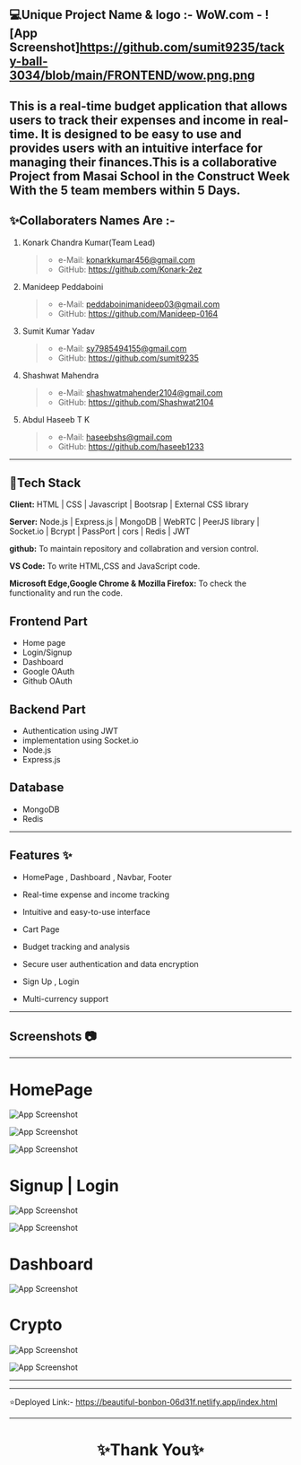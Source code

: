  💻Unique Project Name & logo :- WoW.com -  ![App Screenshot]https://github.com/sumit9235/tacky-ball-3034/blob/main/FRONTEND/wow.png.png
---
This is a real-time budget application that allows users to track their expenses and income in real-time. It is designed to be easy to use and provides users with an intuitive interface for managing their finances.This is a collaborative Project from Masai School in the Construct Week With the 5 team members within 5 Days.
---


## ✨Collaboraters Names Are :-

1. Konark Chandra Kumar(Team Lead)
   >    - e-Mail: konarkkumar456@gmail.com
   >    - GitHub: https://github.com/Konark-2ez


2. Manideep Peddaboini
   >    - e-Mail: peddaboinimanideep03@gmail.com
   >    - GitHub: https://github.com/Manideep-0164 


3. Sumit Kumar Yadav
   >    - e-Mail: sy7985494155@gmail.com
   >    - GitHub: https://github.com/sumit9235


4. Shashwat Mahendra
   >    - e-Mail: shashwatmahender2104@gmail.com
   >    - GitHub: https://github.com/Shashwat2104 


5. Abdul Haseeb T K
   >    - e-Mail:  haseebshs@gmail.com
   >    - GitHub: https://github.com/haseeb1233 




---

## 💫Tech Stack

**Client:** HTML | CSS | Javascript | Bootsrap | External CSS library

**Server:** Node.js | Express.js | MongoDB | WebRTC | PeerJS library | Socket.io | Bcrypt | PassPort | cors | Redis | JWT

**github:** To maintain repository and collabration and version control.

**VS Code:** To write HTML,CSS and JavaScript code.

**Microsoft Edge,Google Chrome & Mozilla Firefox:** To check the functionality and run the code.



## Frontend Part

- Home page
- Login/Signup
- Dashboard
- Google OAuth 
- Github OAuth

## Backend Part
- Authentication using JWT
- implementation using Socket.io
- Node.js
- Express.js

## Database  
 - MongoDB
 - Redis


---
## Features ✨

- HomePage , Dashboard  , Navbar, Footer

- Real-time expense and income tracking

- Intuitive and easy-to-use interface
- Cart Page

- Budget tracking and analysis

- Secure user authentication and data encryption

- Sign Up , Login 

- Multi-currency support

---
## Screenshots 📷
---

# HomePage

![App Screenshot](https://www.linkpicture.com/q/Screenshot-2023-05-13-112915.png)

![App Screenshot](https://www.linkpicture.com/q/Screenshot-2023-05-13-112943.png)

![App Screenshot](https://www.linkpicture.com/q/Screenshot-2023-05-13-113006.png)



# Signup | Login

![App Screenshot](https://i.postimg.cc/nV4fSFT1/Screenshot-2023-05-13-113112.png)

![App Screenshot](https://i.postimg.cc/7YZt1wRh/Screenshot-2023-05-13-113132.png)

# Dashboard 

![App Screenshot](https://i.postimg.cc/cLMhtJ7r/Screenshot-2023-05-13-113305.png)



# Crypto

![App Screenshot](https://i.postimg.cc/0NDV5QzW/Screenshot-2023-05-13-113033.png)

![App Screenshot](https://i.postimg.cc/gJf8T9yC/Screenshot-2023-05-13-113401.png)




---

---
⭐Deployed Link:- https://beautiful-bonbon-06d31f.netlify.app/index.html


----
<h1 align="center">✨Thank You✨</h1>
